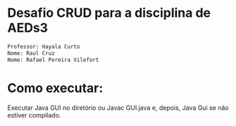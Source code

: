 # Desafio CRUD para a disciplina de AEDs3 

```bash
Professor: Hayala Curto
Nome: Raul Cruz
Nome: Rafael Pereira Vilefort
```

# Como executar:

Executar Java GUI no diretório ou Javac GUI.java e, depois, Java Gui se não estiver compilado.

